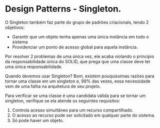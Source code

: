 

# Design Patterns - Singleton.

O Singleton também faz parte do grupo de padrões criacionais, tendo 2 objetivos:
* Garantir que um objeto tenha apenas uma única instância em todo o sistema
* Providenciar um ponto de acesso global para aquela instância.

Por resolver 2 problemas de uma única vez, ele acaba violando o princípio da responsabilidade única do SOLID, 
que prega que uma classe deve ter uma única responsabilidade.

Quando devemos usar Singleton? Bom, existem pouquissimas razões para tornar uma classe em um singleton e, 99% das vezes, essa necessidade
vem de uma falha na arquitetura de seu projeto.

Para verificar se uma classe é uma candidata válida para se tornar um singleton, verifique se ela atende os seguintes requisitos:
1. Controla acesso simultâneo para um recurso compartilhado.
2. O acesso ao recurso pode ser solicitado em qualquer parte do sistema.
3. Só pode haver um objeto.


